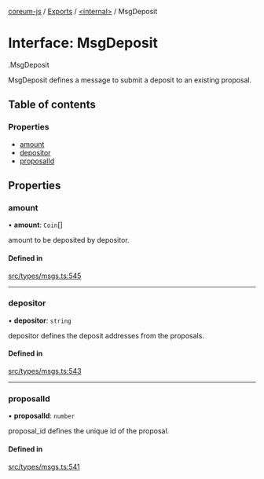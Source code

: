[coreum-js](../README.md) / [Exports](../modules.md) / [<internal\>](../modules/internal_.md) / MsgDeposit

# Interface: MsgDeposit

[<internal>](../modules/internal_.md).MsgDeposit

MsgDeposit defines a message to submit a deposit to an existing proposal.

## Table of contents

### Properties

- [amount](internal_.MsgDeposit.md#amount)
- [depositor](internal_.MsgDeposit.md#depositor)
- [proposalId](internal_.MsgDeposit.md#proposalid)

## Properties

### amount

• **amount**: `Coin`[]

amount to be deposited by depositor.

#### Defined in

[src/types/msgs.ts:545](https://github.com/PulsaraIO/coreum-js/blob/64a1208/src/types/msgs.ts#L545)

___

### depositor

• **depositor**: `string`

depositor defines the deposit addresses from the proposals.

#### Defined in

[src/types/msgs.ts:543](https://github.com/PulsaraIO/coreum-js/blob/64a1208/src/types/msgs.ts#L543)

___

### proposalId

• **proposalId**: `number`

proposal_id defines the unique id of the proposal.

#### Defined in

[src/types/msgs.ts:541](https://github.com/PulsaraIO/coreum-js/blob/64a1208/src/types/msgs.ts#L541)
